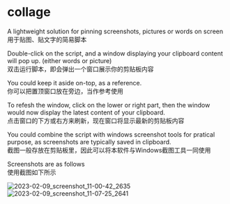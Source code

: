 # collage
A lightweight solution for pinning screenshots, pictures or words on screen
<br>用于贴图、贴文字的简易脚本

Double-click on the script, and a window displaying your clipboard content will pop up. (either words or picture)
<br>双击运行脚本，即会弹出一个窗口展示你的剪贴板内容

You could keep it aside on-top, as a reference.
<br>你可以把置顶窗口放在旁边，当作参考使用

To refesh the window, click on the lower or right part, then the window would now display the latest content of your clipboard.
<br>点击窗口的下方或右方来刷新，现在窗口将显示最新的剪贴板内容

You could combine the script with windows screenshot tools for pratical purpose, as screenshots are typically saved in clipboard.
<br>截图一般存放在剪贴板里，因此可以将本软件与Windows截图工具一同使用

Screenshots are as follows
<br>使用截图如下所示

![2023-02-09_screenshot_11-00-42_2635](https://user-images.githubusercontent.com/69151247/217708585-3dbf462e-4b33-44b1-9ce7-13e7b40b68c9.gif)
![2023-02-09_screenshot_11-07-25_2641](https://user-images.githubusercontent.com/69151247/217708591-7368f953-9b9b-4c0f-8866-ddcd10137843.gif)
